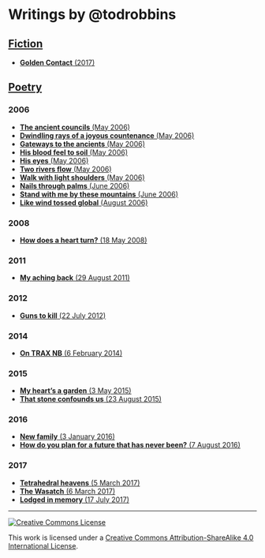 # Writings by @todrobbins

## [Fiction](fiction)
- [__Golden Contact__ (2017)](fiction/golden-contact.html)

## [Poetry](poetry)

### 2006
- [__The ancient councils__ (May 2006)](poetry/2006-05_the-ancient-councils.md)
- [__Dwindling rays of a joyous countenance__ (May 2006)](poetry/2006-05_dwindling-rays.md)
- [__Gateways to the ancients__ (May 2006)](poetry/2006-05_gateways-to-the-ancients.md)
- [__His blood feel to soil__ (May 2006)](poetry/2006-05_his-blood-fell-to-soil.md)
- [__His eyes__ (May 2006)](poetry/2006-05_his-eyes.md)
- [__Two rivers flow__ (May 2006)](poetry/2006-05_two-rivers-flow.md)
- [__Walk with light shoulders__ (May 2006)](poetry/2006-05_walk-with-light-shoulders.md)
- [__Nails through palms__ (June 2006)](poetry/2006-06_nails-through-palms.md)
- [__Stand with me by these mountains__ (June 2006)](poetry/2006-06_stand-with-me.md)
- [__Like wind tossed global__ (August 2006)](poetry/2006-08_like-wind-tossed-global.md)

### 2008
- [__How does a heart turn?__ (18 May 2008)](poetry/2008-05-18_how-does-a-heart-turn.md)

### 2011
- [__My aching back__ (29 August 2011)](poetry/2011-08-29_my-aching-back.md)

### 2012
- [__Guns to kill__ (22 July 2012)](poetry/2012-07-22_guns-to-kill.md)

### 2014
- [__On TRAX NB__ (6 February 2014)](poetry/2014-02-06_on-trax-nb.md)

### 2015
- [__My heart’s a garden__ (3 May 2015)](poetry/2015-05-03_my-hearts-a-garden.md)
- [__That stone confounds us__ (23 August 2015)](poetry/2015-08-23_that-stone-confounds-us.md)

### 2016
- [__New family__ (3 January 2016)](poetry/2016-01-03_new-family.md)
- [__How do you plan for a future that has never been?__ (7 August 2016)](poetry/2016-08-07_how-do-you-plan.md)

### 2017
- [__Tetrahedral heavens__ (5 March 2017)](poetry/2017-03-05_tetrahedral-heavens.md)
- [__The Wasatch__ (6 March 2017)](poetry/2017-03-06_the-wasatch.md)
- [__Lodged in memory__ (17 July 2017)](poetry/2017-07-16_lodged-in-memory.md)

---

<a rel="license" href="http://creativecommons.org/licenses/by-sa/4.0/">
<img alt="Creative Commons License" style="border-width:0" src="https://i.creativecommons.org/l/by-sa/4.0/88x31.png" /></a><br />

This work is licensed under a <a rel="license" href="http://creativecommons.org/licenses/by-sa/4.0/">Creative Commons Attribution-ShareAlike 4.0 International License</a>.
